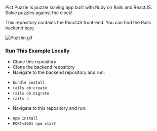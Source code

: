 Pict Puzzle is puzzle solving app built with Ruby on Rails and ReactJS. Solve puzzles against the clock!

This repository contains the ReactJS front-end. You can find the Rails backend [here](https://github.com/skyfox93/Puzzler-backend)


![Puzzler.gif](/public/Puzzer.gif)


### Run This Example Locally
+ Clone this repository
+ Clone the backend repository
+ Navigate to the backend repository and run:
 * `bundle install`
 * `rails db:create`
 *  `rails db:migrate`
 * `rails s`
+ Navigate to this repository and run:
 * `npm install`
 * `PORT=3001 npm start`
